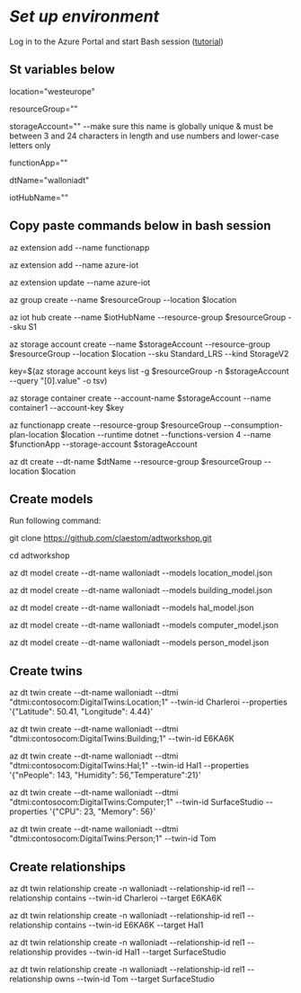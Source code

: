 # *Set up environment*

Log in to the Azure Portal and start Bash session ([tutorial](https://learn.microsoft.com/en-us/azure/cloud-shell/quickstart?tabs=azurecli))

## St variables below

location="westeurope" 

resourceGroup="<insert name>"

storageAccount="<insert name>" --make sure this name is globally unique & must be between 3 and 24 characters in length and use numbers and lower-case letters only

functionApp="<insert name>"

dtName="walloniadt"
  
iotHubName="<insert name>"

## Copy paste commands below in bash session

az extension add --name functionapp

az extension add --name azure-iot

az extension update --name azure-iot

az group create --name $resourceGroup --location $location

az iot hub create --name $iotHubName --resource-group $resourceGroup --sku S1 

az storage account create --name $storageAccount --resource-group $resourceGroup --location $location --sku Standard_LRS --kind StorageV2

key=$(az storage account keys list -g $resourceGroup -n $storageAccount --query "[0].value" -o tsv)

az storage container create --account-name $storageAccount --name container1 --account-key $key

az functionapp create --resource-group $resourceGroup --consumption-plan-location $location --runtime dotnet --functions-version 4 --name $functionApp --storage-account $storageAccount

az dt create --dt-name $dtName --resource-group $resourceGroup --location $location

## Create models
  
Run following command: 
  
  git clone https://github.com/claestom/adtworkshop.git
  
  cd adtworkshop

az dt model create --dt-name walloniadt --models location_model.json

az dt model create --dt-name walloniadt --models building_model.json

az dt model create --dt-name walloniadt --models hal_model.json 

az dt model create --dt-name walloniadt --models computer_model.json

az dt model create --dt-name walloniadt --models person_model.json

## Create twins

az dt twin create  --dt-name walloniadt --dtmi "dtmi:contosocom:DigitalTwins:Location;1" --twin-id Charleroi --properties '{\"Latitude\": 50.41, \"Longitude\": 4.44}'

az dt twin create  --dt-name walloniadt --dtmi "dtmi:contosocom:DigitalTwins:Building;1" --twin-id E6KA6K

az dt twin create  --dt-name walloniadt --dtmi "dtmi:contosocom:DigitalTwins:Hal;1" --twin-id Hal1 --properties '{\"nPeople\": 143, \"Humidity\": 56,\"Temperature\":21}'

az dt twin create  --dt-name walloniadt --dtmi "dtmi:contosocom:DigitalTwins:Computer;1" --twin-id SurfaceStudio --properties '{\"CPU\": 23, \"Memory\": 56}'  

az dt twin create  --dt-name walloniadt --dtmi "dtmi:contosocom:DigitalTwins:Person;1" --twin-id Tom

## Create relationships

az dt twin relationship create -n walloniadt --relationship-id rel1 --relationship contains --twin-id Charleroi --target E6KA6K

az dt twin relationship create -n walloniadt --relationship-id rel1 --relationship contains --twin-id E6KA6K --target Hal1    

az dt twin relationship create -n walloniadt --relationship-id rel1 --relationship provides --twin-id Hal1 --target SurfaceStudio

az dt twin relationship create -n walloniadt --relationship-id rel1 --relationship owns --twin-id Tom --target SurfaceStudio

